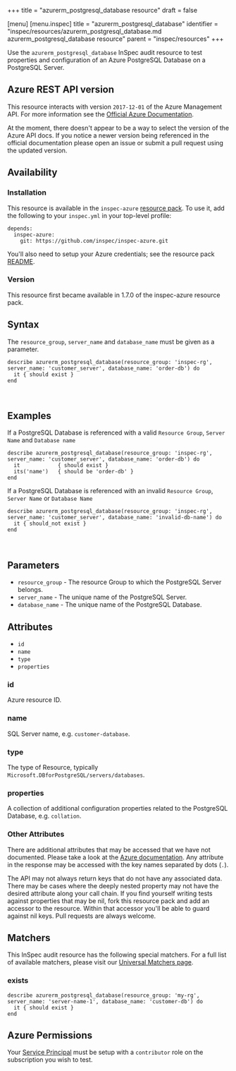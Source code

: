 +++
title = "azurerm_postgresql_database resource"
draft = false

[menu]
  [menu.inspec]
    title = "azurerm_postgresql_database"
    identifier = "inspec/resources/azurerm_postgresql_database.md azurerm_postgresql_database resource"
    parent = "inspec/resources"
+++


Use the `azurerm_postgresql_database` InSpec audit resource to test properties and configuration of
an Azure PostgreSQL Database on a PostgreSQL Server.
<br />

## Azure REST API version

This resource interacts with version `2017-12-01` of the Azure Management API. For more
information see the [Official Azure Documentation](https://docs.microsoft.com/en-us/rest/api/postgresql/databases/get).

At the moment, there doesn't appear to be a way to select the version of the
Azure API docs. If you notice a newer version being referenced in the official
documentation please open an issue or submit a pull request using the updated
version.

## Availability

### Installation

This resource is available in the `inspec-azure` [resource
pack](https://www.inspec.io/docs/reference/glossary/#resource-pack). To use it, add the
following to your `inspec.yml` in your top-level profile:

    depends:
      inspec-azure:
        git: https://github.com/inspec/inspec-azure.git

You'll also need to setup your Azure credentials; see the resource pack
[README](https://github.com/inspec/inspec-azure#inspec-for-azure).

### Version

This resource first became available in 1.7.0 of the inspec-azure resource pack.

## Syntax

The `resource_group`, `server_name` and `database_name` must be given as a parameter.

    describe azurerm_postgresql_database(resource_group: 'inspec-rg', server_name: 'customer_server', database_name: 'order-db') do
      it { should exist }
    end

<br />

## Examples

If a PostgreSQL Database is referenced with a valid `Resource Group`, `Server Name` and `Database name`

    describe azurerm_postgresql_database(resource_group: 'inspec-rg', server_name: 'customer_server', database_name: 'order-db') do
      it            { should exist }
      its('name')   { should be 'order-db' }
    end

If a PostgreSQL Database is referenced with an invalid `Resource Group`, `Server Name` or `Database Name`

    describe azurerm_postgresql_database(resource_group: 'inspec-rg', server_name: 'customer_server', database_name: 'invalid-db-name') do
      it { should_not exist }
    end
<br />

## Parameters

  - `resource_group` - The resource Group to which the PostgreSQL Server belongs.
  - `server_name` - The unique name of the PostgreSQL Server.
  - `database_name` - The unique name of the PostgreSQL Database.

## Attributes

- `id`
- `name`
- `type`
- `properties`

### id
Azure resource ID.

### name
SQL Server name, e.g. `customer-database`.

### type
The type of Resource, typically `Microsoft.DBforPostgreSQL/servers/databases`.

### properties
A collection of additional configuration properties related to the PostgreSQL Database, e.g. `collation`.

### Other Attributes

There are additional attributes that may be accessed that we have not
documented. Please take a look at the [Azure documentation](#-Azure-REST-API-version).
Any attribute in the response may be accessed with the key names separated by
dots (`.`).

The API may not always return keys that do not have any associated data. There
may be cases where the deeply nested property may not have the desired
attribute along your call chain. If you find yourself writing tests against
properties that may be nil, fork this resource pack and add an accessor to the
resource. Within that accessor you'll be able to guard against nil keys. Pull
requests are always welcome.

## Matchers

This InSpec audit resource has the following special matchers. For a full list of
available matchers, please visit our [Universal Matchers
page](https://www.inspec.io/docs/reference/matchers/).

### exists

    describe azurerm_postgresql_database(resource_group: 'my-rg', server_name: 'server-name-1', database_name: 'customer-db') do
      it { should exist }
    end

## Azure Permissions

Your [Service
Principal](https://docs.microsoft.com/en-us/azure/azure-resource-manager/resource-group-create-service-principal-portal)
must be setup with a `contributor` role on the subscription you wish to test.
